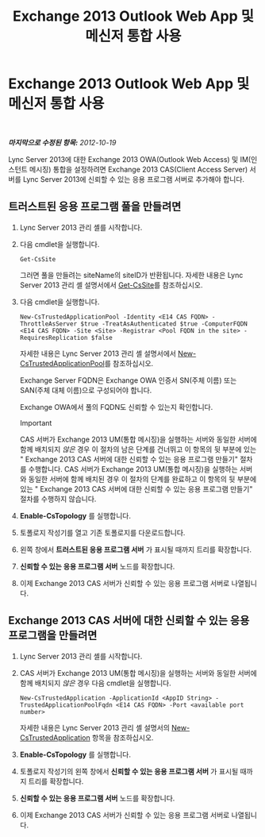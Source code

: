 ﻿---
title: Exchange 2013 Outlook Web App 및 메신저 통합 사용
TOCTitle: Exchange 2013 Outlook Web App 및 메신저 통합 사용
ms:assetid: 44d08cf0-b17d-46e1-a4f0-fcc2fe96a958
ms:mtpsurl: https://technet.microsoft.com/ko-kr/library/JJ204857(v=OCS.15)
ms:contentKeyID: 49303481
ms.date: 08/10/2015
mtps_version: v=OCS.15
ms.translationtype: HT
---

# Exchange 2013 Outlook Web App 및 메신저 통합 사용

 

_**마지막으로 수정된 항목:** 2012-10-19_

Lync Server 2013에 대한 Exchange 2013 OWA(Outlook Web Access) 및 IM(인스턴트 메시징) 통합을 설정하려면 Exchange 2013 CAS(Client Access Server) 서버를 Lync Server 2013에 신뢰할 수 있는 응용 프로그램 서버로 추가해야 합니다.

## 트러스트된 응용 프로그램 풀을 만들려면

1.  Lync Server 2013 관리 셸를 시작합니다.

2.  다음 cmdlet을 실행합니다.
    
        Get-CsSite
    
    그러면 풀을 만들려는 siteName의 siteID가 반환됩니다. 자세한 내용은 Lync Server 2013 관리 셸 설명서에서 [Get-CsSite](https://docs.microsoft.com/en-us/powershell/module/skype/Get-CsSite)를 참조하십시오.

3.  다음 cmdlet을 실행합니다.
    
        New-CsTrustedApplicationPool -Identity <E14 CAS FQDN> -ThrottleAsServer $true -TreatAsAuthenticated $true -ComputerFQDN <E14 CAS FQDN> -Site <Site> -Registrar <Pool FQDN in the site> -RequiresReplication $false
    
    자세한 내용은 Lync Server 2013 관리 셸 설명서에서 [New-CsTrustedApplicationPool](https://docs.microsoft.com/en-us/powershell/module/skype/New-CsTrustedApplicationPool)를 참조하십시오.
    
    Exchange Server FQDN은 Exchange OWA 인증서 SN(주체 이름) 또는 SAN(주체 대체 이름)으로 구성되어야 합니다.
    
    Exchange OWA에서 풀의 FQDN도 신뢰할 수 있는지 확인합니다.
    

    > [!IMPORTANT]
    > CAS 서버가 Exchange 2013 UM(통합 메시징)을 실행하는 서버와 동일한 서버에 함께 배치되지 <EM>않은</EM> 경우 이 절차의 남은 단계를 건너뛰고 이 항목의 뒷 부분에 있는 " Exchange 2013 CAS 서버에 대한 신뢰할 수 있는 응용 프로그램 만들기" 절차를 수행합니다. CAS 서버가 Exchange 2013 UM(통합 메시징)을 실행하는 서버와 동일한 서버에 함께 배치된 경우 이 절차의 단계를 완료하고 이 항목의 뒷 부분에 있는 " Exchange 2013 CAS 서버에 대한 신뢰할 수 있는 응용 프로그램 만들기" 절차를 수행하지 않습니다.



4.  **Enable-CsTopology** 를 실행합니다.

5.  토폴로지 작성기를 열고 기존 토폴로지를 다운로드합니다.

6.  왼쪽 창에서 **트러스트된 응용 프로그램 서버** 가 표시될 때까지 트리를 확장합니다.

7.  **신뢰할 수 있는 응용 프로그램 서버** 노드를 확장합니다.

8.  이제 Exchange 2013 CAS 서버가 신뢰할 수 있는 응용 프로그램 서버로 나열됩니다.

## Exchange 2013 CAS 서버에 대한 신뢰할 수 있는 응용 프로그램을 만들려면

1.  Lync Server 2013 관리 셸를 시작합니다.

2.  CAS 서버가 Exchange 2013 UM(통합 메시징)을 실행하는 서버와 동일한 서버에 함께 배치되지 *않은* 경우 다음 cmdlet을 실행합니다.
    
        New-CsTrustedApplication -ApplicationId <AppID String> -TrustedApplicationPoolFqdn <E14 CAS FQDN> -Port <available port number>
    
    자세한 내용은 Lync Server 2013 관리 셸 설명서의 [New-CsTrustedApplication](https://docs.microsoft.com/en-us/powershell/module/skype/New-CsTrustedApplication) 항목을 참조하십시오.

3.  **Enable-CsTopology** 를 실행합니다.

4.  토폴로지 작성기의 왼쪽 창에서 **신뢰할 수 있는 응용 프로그램 서버** 가 표시될 때까지 트리를 확장합니다.

5.  **신뢰할 수 있는 응용 프로그램 서버** 노드를 확장합니다.

6.  이제 Exchange 2013 CAS 서버가 신뢰할 수 있는 응용 프로그램 서버로 나열됩니다.

